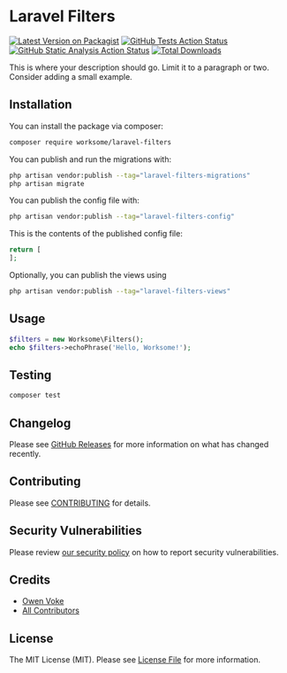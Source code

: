 # Laravel Filters

[![Latest Version on Packagist](https://img.shields.io/packagist/v/worksome/laravel-filters.svg?style=flat-square)](https://packagist.org/packages/worksome/laravel-filters)
[![GitHub Tests Action Status](https://img.shields.io/github/actions/workflow/status/worksome/laravel-filters/tests.yml?branch=main&style=flat-square&label=Tests)](https://github.com/worksome/laravel-filters/actions?query=workflow%3ATests+branch%3Amain)
[![GitHub Static Analysis Action Status](https://img.shields.io/github/actions/workflow/status/worksome/laravel-filters/static.yml?branch=main&style=flat-square&label=Static%20Analysis)](https://github.com/worksome/laravel-filters/actions?query=workflow%3A"Static%20Analysis"+branch%3Amain)
[![Total Downloads](https://img.shields.io/packagist/dt/worksome/laravel-filters.svg?style=flat-square)](https://packagist.org/packages/worksome/laravel-filters)

This is where your description should go. Limit it to a paragraph or two. Consider adding a small example.

## Installation

You can install the package via composer:

```bash
composer require worksome/laravel-filters
```

You can publish and run the migrations with:

```bash
php artisan vendor:publish --tag="laravel-filters-migrations"
php artisan migrate
```

You can publish the config file with:

```bash
php artisan vendor:publish --tag="laravel-filters-config"
```

This is the contents of the published config file:

```php
return [
];
```

Optionally, you can publish the views using

```bash
php artisan vendor:publish --tag="laravel-filters-views"
```

## Usage

```php
$filters = new Worksome\Filters();
echo $filters->echoPhrase('Hello, Worksome!');
```

## Testing

```bash
composer test
```

## Changelog

Please see [GitHub Releases](https://github.com/worksome/laravel-filters/releases) for more information on what has changed recently.

## Contributing

Please see [CONTRIBUTING](.github/CONTRIBUTING.md) for details.

## Security Vulnerabilities

Please review [our security policy](../../security/policy) on how to report security vulnerabilities.

## Credits

- [Owen Voke](https://github.com/worksome)
- [All Contributors](../../contributors)

## License

The MIT License (MIT). Please see [License File](LICENSE.md) for more information.
